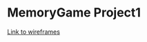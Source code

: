 # MemoryGame Project1
[Link to wireframes](/https://whimsical.com/memory-game-3LmjFSi7nZwtcEvAQoJ3MC)
